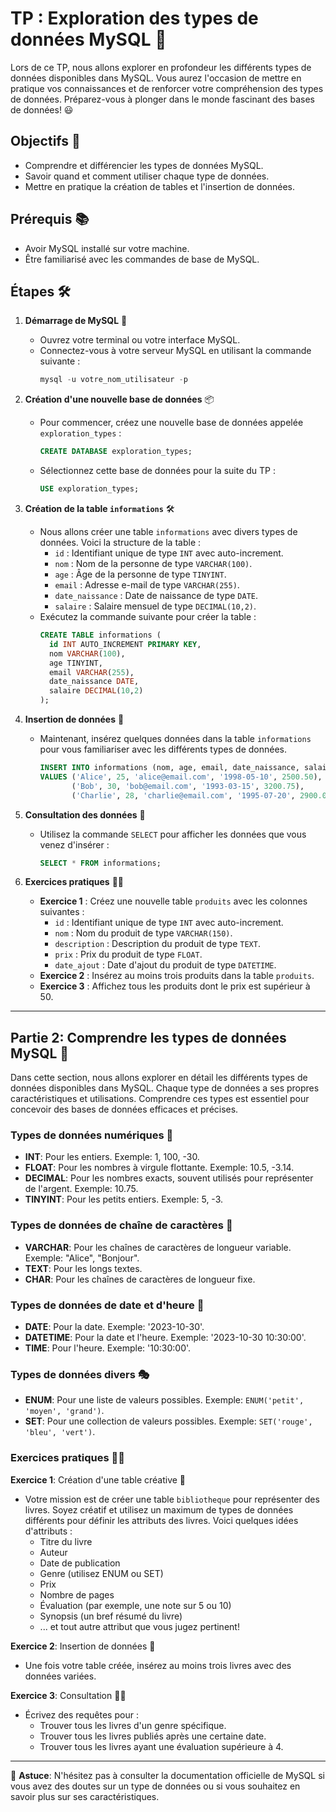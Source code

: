 # TP : Exploration des types de données MySQL 🚀

Lors de ce TP, nous allons explorer en profondeur les différents types de données disponibles dans MySQL. Vous aurez l'occasion de mettre en pratique vos connaissances et de renforcer votre compréhension des types de données. Préparez-vous à plonger dans le monde fascinant des bases de données! 😃

## Objectifs 🎯
- Comprendre et différencier les types de données MySQL.
- Savoir quand et comment utiliser chaque type de données.
- Mettre en pratique la création de tables et l'insertion de données.

## Prérequis 📚
- Avoir MySQL installé sur votre machine.
- Être familiarisé avec les commandes de base de MySQL.

## Étapes 🛠️

1. **Démarrage de MySQL** 🚀
   - Ouvrez votre terminal ou votre interface MySQL.
   - Connectez-vous à votre serveur MySQL en utilisant la commande suivante :
     ```sql
     mysql -u votre_nom_utilisateur -p
     ```

2. **Création d'une nouvelle base de données** 📦
   - Pour commencer, créez une nouvelle base de données appelée `exploration_types` :
     ```sql
     CREATE DATABASE exploration_types;
     ```
   - Sélectionnez cette base de données pour la suite du TP :
     ```sql
     USE exploration_types;
     ```

3. **Création de la table `informations`** 🛠️
   - Nous allons créer une table `informations` avec divers types de données. Voici la structure de la table :
     - `id` : Identifiant unique de type `INT` avec auto-increment.
     - `nom` : Nom de la personne de type `VARCHAR(100)`.
     - `age` : Âge de la personne de type `TINYINT`.
     - `email` : Adresse e-mail de type `VARCHAR(255)`.
     - `date_naissance` : Date de naissance de type `DATE`.
     - `salaire` : Salaire mensuel de type `DECIMAL(10,2)`.
   - Exécutez la commande suivante pour créer la table :
     ```sql
     CREATE TABLE informations (
       id INT AUTO_INCREMENT PRIMARY KEY,
       nom VARCHAR(100),
       age TINYINT,
       email VARCHAR(255),
       date_naissance DATE,
       salaire DECIMAL(10,2)
     );
     ```

4. **Insertion de données** 📝
   - Maintenant, insérez quelques données dans la table `informations` pour vous familiariser avec les différents types de données.
     ```sql
     INSERT INTO informations (nom, age, email, date_naissance, salaire)
     VALUES ('Alice', 25, 'alice@email.com', '1998-05-10', 2500.50),
            ('Bob', 30, 'bob@email.com', '1993-03-15', 3200.75),
            ('Charlie', 28, 'charlie@email.com', '1995-07-20', 2900.00);
     ```

5. **Consultation des données** 🧐
   - Utilisez la commande `SELECT` pour afficher les données que vous venez d'insérer :
     ```sql
     SELECT * FROM informations;
     ```

6. **Exercices pratiques** 🏋️‍♂️
   - **Exercice 1** : Créez une nouvelle table `produits` avec les colonnes suivantes :
     - `id` : Identifiant unique de type `INT` avec auto-increment.
     - `nom` : Nom du produit de type `VARCHAR(150)`.
     - `description` : Description du produit de type `TEXT`.
     - `prix` : Prix du produit de type `FLOAT`.
     - `date_ajout` : Date d'ajout du produit de type `DATETIME`.
   - **Exercice 2** : Insérez au moins trois produits dans la table `produits`.
   - **Exercice 3** : Affichez tous les produits dont le prix est supérieur à 50.

---

## Partie 2: Comprendre les types de données MySQL 🧠

Dans cette section, nous allons explorer en détail les différents types de données disponibles dans MySQL. Chaque type de données a ses propres caractéristiques et utilisations. Comprendre ces types est essentiel pour concevoir des bases de données efficaces et précises.

### Types de données numériques 🔢
- **INT**: Pour les entiers. Exemple: 1, 100, -30.
- **FLOAT**: Pour les nombres à virgule flottante. Exemple: 10.5, -3.14.
- **DECIMAL**: Pour les nombres exacts, souvent utilisés pour représenter de l'argent. Exemple: 10.75.
- **TINYINT**: Pour les petits entiers. Exemple: 5, -3.

### Types de données de chaîne de caractères 📜
- **VARCHAR**: Pour les chaînes de caractères de longueur variable. Exemple: "Alice", "Bonjour".
- **TEXT**: Pour les longs textes.
- **CHAR**: Pour les chaînes de caractères de longueur fixe.

### Types de données de date et d'heure 📅
- **DATE**: Pour la date. Exemple: '2023-10-30'.
- **DATETIME**: Pour la date et l'heure. Exemple: '2023-10-30 10:30:00'.
- **TIME**: Pour l'heure. Exemple: '10:30:00'.

### Types de données divers 🎭
- **ENUM**: Pour une liste de valeurs possibles. Exemple: `ENUM('petit', 'moyen', 'grand')`.
- **SET**: Pour une collection de valeurs possibles. Exemple: `SET('rouge', 'bleu', 'vert')`.

### Exercices pratiques 🏋️‍♂️

**Exercice 1**: Création d'une table créative 🎨
- Votre mission est de créer une table `bibliotheque` pour représenter des livres. Soyez créatif et utilisez un maximum de types de données différents pour définir les attributs des livres. Voici quelques idées d'attributs :
  - Titre du livre
  - Auteur
  - Date de publication
  - Genre (utilisez ENUM ou SET)
  - Prix
  - Nombre de pages
  - Évaluation (par exemple, une note sur 5 ou 10)
  - Synopsis (un bref résumé du livre)
  - ... et tout autre attribut que vous jugez pertinent!

**Exercice 2**: Insertion de données 📝
- Une fois votre table créée, insérez au moins trois livres avec des données variées.

**Exercice 3**: Consultation 🕵️‍♂️
- Écrivez des requêtes pour :
  - Trouver tous les livres d'un genre spécifique.
  - Trouver tous les livres publiés après une certaine date.
  - Trouver tous les livres ayant une évaluation supérieure à 4.

---

🌟 **Astuce**: N'hésitez pas à consulter la documentation officielle de MySQL si vous avez des doutes sur un type de données ou si vous souhaitez en savoir plus sur ses caractéristiques.
